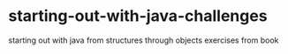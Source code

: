 # starting-out-with-java-challenges
starting out with java from structures through objects 
exercises from book 

